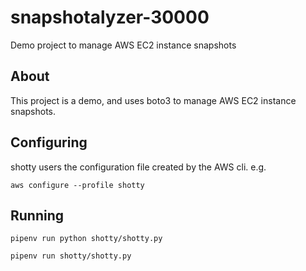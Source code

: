 # snapshotalyzer-30000
Demo project to manage AWS EC2 instance snapshots

## About

This project is a demo, and uses boto3 to manage AWS EC2 instance snapshots.

## Configuring

shotty users the configuration file created by the AWS cli. e.g.

`aws configure --profile shotty`

## Running

`pipenv run python shotty/shotty.py`

`pipenv run shotty/shotty.py`
